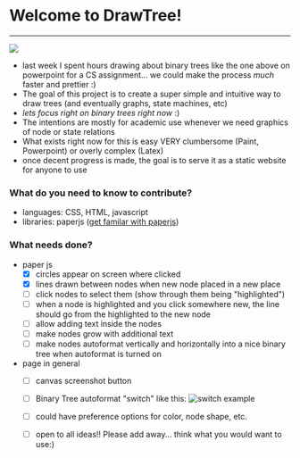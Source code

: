# Welcome to DrawTree!
-----------------------
![](https://qph.ec.quoracdn.net/main-qimg-4a2cbee653c8636a069ef0d9fa0b08fa)

* last week I spent hours drawing about binary trees like the one above on powerpoint for a CS assignment... we could make the process *much* faster and prettier :)
* The goal of this project is to create a super simple and intuitive way to draw trees (and eventually graphs, state machines, etc)
* *lets focus right on binary trees right now* :)
* The intentions are mostly for academic use whenever we need graphics of node or state relations
* What exists right now for this is easy VERY clumbersome (Paint, Powerpoint) or overly complex (Latex)
* once decent progress is made, the goal is to serve it as a static website for anyone to use

### What do you need to know to contribute?
* languages: CSS, HTML, javascript
* libraries: paperjs ([get familar with paperjs](http://paperjs.org/))

### What needs done?
* paper js
	- [x] circles appear on screen where clicked
	- [x] lines drawn between nodes when new node placed in a new place
	- [ ] click nodes to select them (show through them being "highlighted")
	- [ ] when a node is highlighted and you click somewhere new, the line should go from the highlighted to the new node
	- [ ] allow adding text inside the nodes
	- [ ] make nodes grow with additional text
	- [ ] make nodes autoformat vertically and horizontally into a nice binary tree when autoformat is turned on 

* page in general
	- [ ] canvas screenshot button
	- [ ] Binary Tree autoformat "switch" like this:
![switch example](http://craftedpixelz.co.uk/blog/wp-content/uploads/2013/02/screenshot-toggle.jpg)
	- [ ] could have preference options for color, node shape, etc.
	- [ ] open to all ideas!! Please add away... think what you would want to use:)
	
